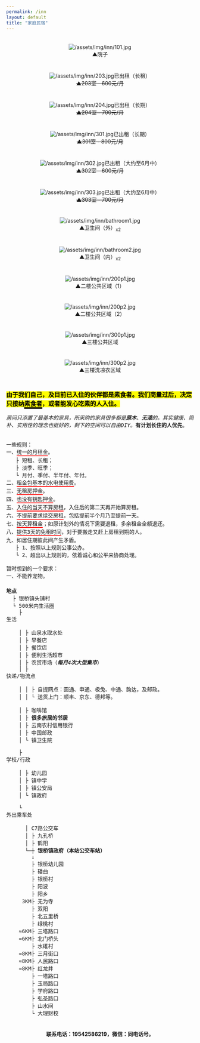 ```yaml
---
permalink: /inn
layout: default
title: "家庭民宿"
---
```


<div id="inngallery">
  <figure>
    <div class="img"><img src="/assets/img/inn/101.jpg" alt="/assets/img/inn/101.jpg"></div>
    <figcaption><span class="arrow">▲</span>院子</figcaption>
  </figure>
  <figure class="sold">
    <div class="img"><img src="/assets/img/inn/203.jpg" alt="/assets/img/inn/203.jpg"><span>已出租（长租）</span></div>
    <figcaption><del><span class="arrow">▲</span>203室 - 600元/月</del></figcaption>
  </figure>
  <figure class="sold">
    <div class="img"><img src="/assets/img/inn/204.jpg" alt="/assets/img/inn/204.jpg"><span>已出租（长期）</span></div>
    <figcaption><del><span class="arrow">▲</span>204室 - 700元/月</del></figcaption>
  </figure>
  <figure class="sold">
    <div class="img"><img src="/assets/img/inn/301.jpg" alt="/assets/img/inn/301.jpg"><span>已出租（长期）</span></div>
    <figcaption><del><span class="arrow">▲</span>301室 - 800元/月</del></figcaption>
  </figure>
  <figure class="sold">
    <div class="img"><img src="/assets/img/inn/302.jpg" alt="/assets/img/inn/302.jpg"><span>已出租（大约至6月中）</span></div>
    <figcaption><del><span class="arrow">▲</span>302室 - 600元/月</del></figcaption>
  </figure>
  <figure class="sold">
    <div class="img"><img src="/assets/img/inn/303.jpg" alt="/assets/img/inn/303.jpg"><span>已出租（大约至6月中）</span></div>
    <figcaption><del><span class="arrow">▲</span>303室 - 700元/月</del></figcaption>
  </figure>
  <figure>
    <div class="img"><img src="/assets/img/inn/bathroom1.jpg" alt="/assets/img/inn/bathroom1.jpg"></div>
    <figcaption><span class="arrow">▲</span>卫生间（外）<sub>x2</sub></figcaption>
  </figure>
  <figure>
    <div class="img"><img src="/assets/img/inn/bathroom2.jpg" alt="/assets/img/inn/bathroom2.jpg"></div>
    <figcaption><span class="arrow">▲</span>卫生间（内）<sub>x2</sub></figcaption>
  </figure>
  <figure>
    <div class="img"><img src="/assets/img/inn/200p1.jpg" alt="/assets/img/inn/200p1.jpg"></div>
    <figcaption><span class="arrow">▲</span>二楼公共区域（1）</figcaption>
  </figure>
  <figure>
    <div class="img"><img src="/assets/img/inn/200p2.jpg" alt="/assets/img/inn/200p2.jpg"></div>
    <figcaption><span class="arrow">▲</span>二楼公共区域（2）</figcaption>
  </figure>
  <figure>
    <div class="img"><img src="/assets/img/inn/300p1.jpg" alt="/assets/img/inn/300p1.jpg"></div>
    <figcaption><span class="arrow">▲</span>三楼公共区域</figcaption>
  </figure>
  <figure>
    <div class="img"><img src="/assets/img/inn/300p2.jpg" alt="/assets/img/inn/300p2.jpg"></div>
    <figcaption><span class="arrow">▲</span>三楼洗凉衣区域</figcaption>
  </figure>
</div>
<style>
  #inngallery {
    text-align: center;
    display: flex;
    flex-wrap: wrap;
    justify-content: space-evenly;
    gap: 10px;
    margin-top: 20px;
  }

  #inngallery figure {
    align-self: center;
    width: 300px;
    margin: 0;
  }
  
  #inngallery .img {
    position: relative;
    display: block;
    font-size: 0; /* remove img gap */
  }
  
  #inngallery .img span {
    color: white;
    font-size: .85rem;
    font-weight: bold;
    background-color: green;
    position: absolute;
    right: 0;
    bottom: 0;
  }
  
  #inngallery .sold .img span {
    background-color: red;
  }
  
  #inngallery figcaption {
    padding: 3px 0;
  }
  
  #inngallery figcaption sub {
    vertical-align: bottom;
  }

  #inngallery .arrow {
    font-size: 85%;
    margin-right: 2px;
    position: relative;
    top: -1px;
  }

  #inngallery img {
    width: 300px;
    height: auto;
    margin: 0 auto;
  }

  .on-mobile #inngallery figure,
  .on-mobile #inngallery .img img {
    width: 100%;
  }
</style>

<pre class="rules">
<div style="white-space: pre-wrap;">
<mark style="font-size: 115%; font-weight: bold;">由于我们自己，及目前已入住的伙伴都是素食者。我们商量过后，决定只接纳<span style="border-bottom: 4px solid;">素食者</span>，或者能发心吃素的人入住。</mark>

<em>房间只添置了最基本的家具，所采购的家具很多都是<b>原木</b>、<b>无漆</b>的。其实健康、简朴、实用性的理念也挺好的，剩下的空间可以自由DIY。</em><b><strong>有计划</strong>长住的人优先</b>。</div>

一些规则：
一、<span class="bottomborder2px-red">统一的月租金</span>。
   ├ 短租、长租；        
   ├ 淡季、旺季；
   └ 月付、季付、半年付、年付。
二、<span class="bottomborder2px-red">租金包基本的水电使用费</span>。
三、<span class="bottomborder2px-red">无租房押金</span>。
四、<span class="bottomborder2px-red">也没有钥匙押金</span>。
五、<span class="bottomborder2px-red">入住的当天不算房租</span>，入住后的第二天再开始算房租。
六、<span class="bottomborder2px-red">不提前要求续交房租</span>，包括提前半个月乃至提前一天。
七、<span class="bottomborder2px-red">按天算租金</span>；如原计划外的情况下需要退租，多余租金全额退还。
八、<span class="bottomborder2px-red">提供3天的免租时间</span>，对于要搬走又赶上房租到期的人。
九、如居住期彼此间产生矛盾。
   ├ 1、按照以上规则公事公办。
   └ 2、超出以上规则的，依着诚心和公平来协商处理。

暂时想到的一个要求：
一、不能养宠物。
</pre>

<pre class="about">
<b>地点</b>
  ├ 银桥镇头铺村
  └ 500米内生活圈
    ├ <div class="collapse"><span class="collapse-toggler" data-toggle="collapse">生活</span><div class="collapse-body">
    │ ├ 山泉水取水处
    │ ├ 早餐店
    │ ├ 餐饮店
    │ ├ 便利生活超市
    │ ├ 农贸市场（<em><strong>每月4次大型集市</strong></em>）
    │ ├ <div class="collapse"><span class="collapse-toggler" data-toggle="collapse">快递/物流点</span><div class="collapse-body">
    │ │ ├ 自提网点：圆通、申通、极兔、中通、韵达，及邮政。
    │ │ └ 送货上门：顺丰、京东、德邦等。</div></div>
    │ ├ 咖啡馆
    │ ├ <b>很多旅居的邻居</b>
    │ ├ 云南农村信用银行
    │ ├ 中国邮政
    │ └ 镇卫生院</div></div>
    ├ <div class="collapse"><span class="collapse-toggler" data-toggle="collapse">学校/行政</span><div class="collapse-body">
    │ ├ 幼儿园
    │ ├ 镇中学
    │ ├ 镇公安局
    │ └ 镇政府</div></div>
    └ <div class="collapse"><span class="collapse-toggler" data-toggle="collapse">外出乘车处</span><div class="collapse-body">
      │ C7路公交车
      │ ├ 九孔桥
      │ ├ 鹤阳
      └─┼ <b>银桥镇政府（本站公交车站）</b>
        ↓
        ├ 银桥幼儿园
        ├ 磻曲
        ├ 银桥村
        ├ 阳波
        ├ 阳乡
     3KM├ 无为寺
        ├ 双阳
        ├ 北五里桥
        ├ 绿桃村
    ≈6KM├ 三塔路口
    ≈6KM├ 北门桥头
        ├ 水碓村
    ≈8KM├ 三月街口
    ≈8KM├ 人民路口
    ≈8KM├ 红龙井
        ├ 一塔路口
        ├ 玉局路口
        ├ 学府路口
        ├ 弘圣路口
        ├ 山水间
        └ 大理财校</div></div>
</pre>
  
<div style="margin: 20px 0; font-weight: bold; text-align: center;">联系电话：19542586219，微信：同电话号。</div>

<style>
  .about {
    width: 100%;
    margin: 20px 0;
  }

  .rules {
    /*clear: both;*/
  }

  .bottomborder2px-red {
    display: inline-block;
    border-bottom: 2px solid red;
  }

  .bottomborder4px-green {
    color: green;
    border-bottom: 4px solid green;
  }

  .bottomborder4px-red {
    color: red;
    border-bottom: 4px solid red;
  }
</style>

<script>
  window.addEventListener('load', function() {
    document.querySelector('.site-footer').style.display = 'none';
  }, false);
</script>
